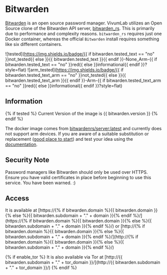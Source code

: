 # Bitwarden

[Bitwarden](https://bitwarden.com/) is an open source password manager. VivumLab utilizes an Open Source clone of the Bitwarden API server, [bitwarden_rs](https://github.com/dani-garcia/bitwarden_rs). This is primarily due to performance and complexity reasons. `bitwarden_rs` requires just one Docker container, whereas the official `Bitwarden` install requires something like six different containers.

![tested](https://img.shields.io/badge/{{ if bitwarden.tested_text == "no" }}not_tested{{ else }}{{ bitwarden.tested_text }}{{ endif }}-None_Arm-{{ if bitwarden.tested_text == "no" }}red{{ else }}informational{{ endif }}?style=flat)
![arm_tested](https://img.shields.io/badge/{{ if bitwarden.tested_text_arm == "no" }}not_tested{{ else }}{{ bitwarden.tested_text_arm }}{{ endif }}-Arm-{{ if bitwarden.tested_text_arm == "no" }}red{{ else }}informational{{ endif }}?style=flat)

## Information

{% if tested %}
Current Version of the image is {{ bitwarden.version }}
{% endif %}

The docker image comes from [bitwardenrs/server:latest](https://hub.docker.com/r/bitwardenrs/server)
and currently does not support arm devices.
If you are aware of a suitable substitution or replacement ([good place to start](https://hub.docker.com/search?q=bitwarden&type=image&architecture=arm%2Carm64)) and test your idea using the [documentation](dev/Adding-Services.md).

## Security Note

Password managers like Bitwarden should only be used over HTTPS. Ensure you have valid certificates in place before beginning to use this service. You have been warned. :)

## Access

It is available at [https://{% if bitwarden.domain %}{{ bitwarden.domain }}{% else %}{{ bitwarden.subdomain + "." + domain }}{% endif %}/](https://{% if bitwarden.domain %}{{ bitwarden.domain }}{% else %}{{ bitwarden.subdomain + "." + domain }}{% endif %}/) or [http://{% if bitwarden.domain %}{{ bitwarden.domain }}{% else %}{{ bitwarden.subdomain + "." + domain }}{% endif %}/](http://{% if bitwarden.domain %}{{ bitwarden.domain }}{% else %}{{ bitwarden.subdomain + "." + domain }}{% endif %}/)

{% if enable_tor %}
It is also available via Tor at [http://{{ bitwarden.subdomain + "." + tor_domain }}/](http://{{ bitwarden.subdomain + "." + tor_domain }}/)
{% endif %}
